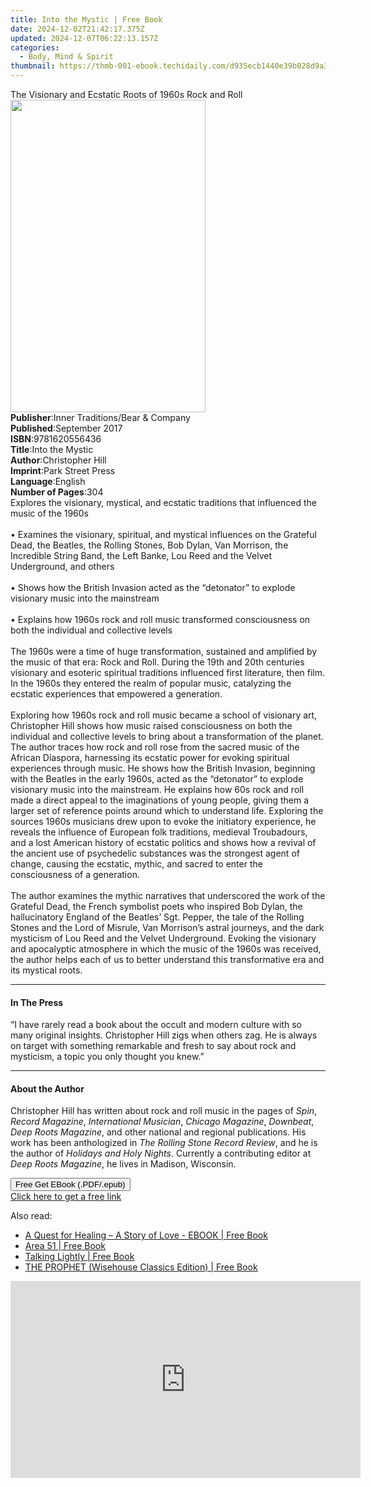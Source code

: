 ```yaml
---
title: Into the Mystic | Free Book
date: 2024-12-02T21:42:17.375Z
updated: 2024-12-07T06:22:13.157Z
categories:
  - Body, Mind & Spirit
thumbnail: https://thmb-001-ebook.techidaily.com/d935ecb1440e39b028d9a3317d717deed4b539fbafd729f19897ccd3e3094eed.jpg
---
```

<main id="book-container">
  <div class="flex flex-col">
    <div class="book-brief flex-1 py-6 px-4 sm:p-6 md:py-10 md:px-8">
      <!-- brief-->
      <div class="book-brief-main">
        The Visionary and Ecstatic Roots of 1960s Rock and Roll
      </div>
    </div>
    <div
      class="book-meta-info flex-1 grid gap-4 col-start-1 col-end-3 row-start-1 sm:mb-6 sm:grid-cols-4 lg:gap-6 lg:col-start-2 lg:row-end-6 lg:row-span-6 lg:mb-0"
    >
      <div
        class="book-meta-info-left place-content-center mt-4 p-4 text-sm leading-6 col-start-2 col-span-2 dark:text-slate-400"
      >
        <img
          class="w-full h-500 object-cover rounded-lg sm:h-255 sm:col-span-2 lg:col-span-full"
          src="https://img-001-ebook.techidaily.com/e6ef912788c08001a7ce3a61dcec5ff4a45b95e623a8e0d9907d678700686051.jpg"
          alt=""
          width="312"
          height="500"
        />
      </div>
      <div
        class="book-meta-info-right mt-2 col-start-1 row-start-2 col-span-3 self-center"
      >
        <!-- meta data  -->
        <div class="flex flex-col px-4 md:px-8">
          <div class="flex-1">
            <strong>Publisher</strong>:<span class="px-2"
              >Inner Traditions/Bear &amp; Company</span
            >
          </div>
          <div class="flex-1">
            <strong>Published</strong>:<span class="px-2">September 2017</span>
          </div>
          <div class="flex-1">
            <strong>ISBN</strong>:<span class="px-2">9781620556436</span>
          </div>
          <div class="flex-1">
            <strong>Title</strong>:<span class="px-2">Into the Mystic</span>
          </div>
          <div class="flex-1">
            <strong>Author</strong>:<span class="px-2">Christopher Hill</span>
          </div>
          <div class="flex-1">
            <strong>Imprint</strong>:<span class="px-2">Park Street Press</span>
          </div>
          <div class="flex-1">
            <strong>Language</strong>:<span class="px-2">English</span>
          </div>
          <div class="flex-1">
            <strong>Number of Pages</strong>:<span class="px-2">304</span>
          </div>
        </div>
      </div>
    </div>
    <div class="book-description flex-1 py-6 px-4 sm:p-6 md:py-10 md:px-8">
      <div class="book-description-main">
        <div accordion-content="" id="description">
          Explores the visionary, mystical, and ecstatic traditions that
          influenced the music of the 1960s <br /><br />• Examines the
          visionary, spiritual, and mystical influences on the Grateful Dead,
          the Beatles, the Rolling Stones, Bob Dylan, Van Morrison, the
          Incredible String Band, the Left Banke, Lou Reed and the Velvet
          Underground, and others <br /><br />• Shows how the British Invasion
          acted as the “detonator” to explode visionary music into the
          mainstream <br /><br />• Explains how 1960s rock and roll music
          transformed consciousness on both the individual and collective levels
          <br /><br />The 1960s were a time of huge transformation, sustained
          and amplified by the music of that era: Rock and Roll. During the 19th
          and 20th centuries visionary and esoteric spiritual traditions
          influenced first literature, then film. In the 1960s they entered the
          realm of popular music, catalyzing the ecstatic experiences that
          empowered a generation. <br /><br />Exploring how 1960s rock and roll
          music became a school of visionary art, Christopher Hill shows how
          music raised consciousness on both the individual and collective
          levels to bring about a transformation of the planet. The author
          traces how rock and roll rose from the sacred music of the African
          Diaspora, harnessing its ecstatic power for evoking spiritual
          experiences through music. He shows how the British Invasion,
          beginning with the Beatles in the early 1960s, acted as the
          “detonator” to explode visionary music into the mainstream. He
          explains how 60s rock and roll made a direct appeal to the
          imaginations of young people, giving them a larger set of reference
          points around which to understand life. Exploring the sources 1960s
          musicians drew upon to evoke the initiatory experience, he reveals the
          influence of European folk traditions, medieval Troubadours, and a
          lost American history of ecstatic politics and shows how a revival of
          the ancient use of psychedelic substances was the strongest agent of
          change, causing the ecstatic, mythic, and sacred to enter the
          consciousness of a generation. <br /><br />The author examines the
          mythic narratives that underscored the work of the Grateful Dead, the
          French symbolist poets who inspired Bob Dylan, the hallucinatory
          England of the Beatles’ Sgt. Pepper, the tale of the Rolling Stones
          and the Lord of Misrule, Van Morrison’s astral journeys, and the dark
          mysticism of Lou Reed and the Velvet Underground. Evoking the
          visionary and apocalyptic atmosphere in which the music of the 1960s
          was received, the author helps each of us to better understand this
          transformative era and its mystical roots.
        </div>
        <div class="accordion-fader"></div>
      </div>
    </div>
    <div class="book-excerpts flex-1 py-6 px-4 sm:p-6 md:py-10 md:px-8">
      <!-- excerpts-->
      <div class="book-excerpts-main">
        <hr />
        <h4 class="placeholder placeholder-heading">
          <span>In The Press</span>
        </h4>
        <p>
          “I have rarely read a book about the occult and modern culture with so
          many original insights. Christopher Hill zigs when others zag. He is
          always on target with something remarkable and fresh to say about rock
          and mysticism, a topic you only thought you knew.”
        </p>
      </div>
    </div>
    <div class="book-about-author flex-1 py-6 px-4 sm:p-6 md:py-10 md:px-8">
      <!-- about author-->
      <div class="book-main-author-main">
        <hr />
        <h4 class="placeholder placeholder-heading">
          <span>About the Author</span>
        </h4>
        <p>
          Christopher Hill has written about rock and roll music in the pages of
          <i>Spin</i>, <i>Record Magazine</i>, <i>International Musician</i>,
          <i>Chicago Magazine</i>, <i>Downbeat</i>, <i>Deep Roots Magazine</i>,
          and other national and regional publications. His work has been
          anthologized in <i>The Rolling Stone Record Review</i>, and he is the
          author of <i>Holidays and Holy Nights</i>. Currently a contributing
          editor at <i>Deep Roots Magazine</i>, he lives in Madison, Wisconsin.
        </p>
      </div>
    </div>
    <div class="book-free-get flex-1 py-6 px-4 sm:p-6 md:py-10 md:px-8">
      <button
        id="btn-free-get"
        class="bg-blue-500 hover:bg-blue-700 text-white font-bold py-2 px-4 rounded"
      >
        Free Get EBook (.PDF/.epub)
      </button>
      <div id="countdown-display" class="px-2 text-lg mt-2"></div>
      <a
        id="free-link"
        class="hidden bg-blue-500 hover:bg-blue-700 text-white font-bold py-2 px-4 rounded"
        href="https://www.ebooks.com/en-us/book/95783093/into-the-mystic/christopher-hill/"
        target="_blank"
        >Click here to get a free link</a
      >
    </div>
    <script>
      let countdownTime = 0;
      let countdownInterval = null;
      document
        .getElementById('btn-free-get')
        .addEventListener('click', startCountdown);
      function startCountdown() {
        countdownTime = new Date().getTime() + 60000 * 3;
        countdownInterval = setInterval(updateCountdown, 1000);
        document.getElementById('btn-free-get').disabled = true;
        document
          .getElementById('btn-free-get')
          .classList.add('bg-gray-500', 'cursor-not-allowed');
      }
      function updateCountdown() {
        let currentTime = new Date().getTime();
        let timeLeft = countdownTime - currentTime;
        let secondsLeft = Math.floor(timeLeft / 1000);
        document.getElementById('countdown-display').innerHTML =
          `Remaining time: ${secondsLeft} seconds.`;
        if (secondsLeft <= 0) {
          clearInterval(countdownInterval);
          document.getElementById('btn-free-get').classList.add('hidden');
          document.getElementById('free-link').classList.remove('hidden');
          document.getElementById('countdown-display').innerHTML = '';
        }
      }
    </script>
  </div>
</main>

<ins class="adsbygoogle"
      style="display:block"
      data-ad-client="ca-pub-7571918770474297"
      data-ad-slot="8358498916"
      data-ad-format="auto"
      data-full-width-responsive="true"></ins>
    

<span class="atpl-alsoreadstyle">Also read:</span>
<div><ul>
<li><a href="https://novels-ebooks.techidaily.com/138547178-9780987866233-a-quest-for-healing-a-story-of-love-ebook/"><u>A Quest for Healing – A Story of Love - EBOOK | Free Book</u></a></li>
<li><a href="https://novels-ebooks.techidaily.com/138552564-9781578596928-area-51/"><u>Area 51 | Free Book</u></a></li>
<li><a href="https://novels-ebooks.techidaily.com/138553150-9781462907854-talking-lightly/"><u>Talking Lightly | Free Book</u></a></li>
<li><a href="https://novels-ebooks.techidaily.com/138547224-9789176371138-the-prophet-wisehouse-classics-edition/"><u>THE PROPHET (Wisehouse Classics Edition) | Free Book</u></a></li>
</ul></div>

<!-- affiliate ads begin -->
<iframe width="560" height="315" src="https://www.youtube.com/embed/HMuxjTCMX2E?si=ylRTMJuUstpjLsZc" title="YouTube video player" frameborder="0" allow="accelerometer; autoplay; clipboard-write; encrypted-media; gyroscope; picture-in-picture; web-share" referrerpolicy="strict-origin-when-cross-origin" allowfullscreen></iframe>
<!-- affiliate ads end -->

